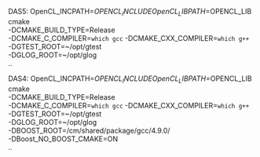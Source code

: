 
DAS5:
OpenCL_INCPATH=$OPENCL_INCLUDE OpenCL_LIBPATH=$OPENCL_LIB \
cmake \
  -DCMAKE_BUILD_TYPE=Release \
  -DCMAKE_C_COMPILER=`which gcc` -DCMAKE_CXX_COMPILER=`which g++` \
  -DGTEST_ROOT=~/opt/gtest \
  -DGLOG_ROOT=~/opt/glog \
 ..


DAS4:
OpenCL_INCPATH=$OPENCL_INCLUDE OpenCL_LIBPATH=$OPENCL_LIB \
cmake \
  -DCMAKE_BUILD_TYPE=Release \
  -DCMAKE_C_COMPILER=`which gcc` -DCMAKE_CXX_COMPILER=`which g++` \
  -DGTEST_ROOT=~/opt/gtest \
  -DGLOG_ROOT=~/opt/glog \
  -DBOOST_ROOT=/cm/shared/package/gcc/4.9.0/ \
  -DBoost_NO_BOOST_CMAKE=ON \
  ..


